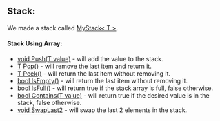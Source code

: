 ## Stack:
We made a stack called [MyStack< T >](https://github.com/Daniel-WORK-GH/teaching_data_structures/blob/master/teaching_data_structures/Stack/MyStack.cs). 


#### Stack Using Array: 
- [void Push(T value)](https://github.com/Daniel-WORK-GH/teaching_data_structures/blob/a7f4c9c6eef2c27b7a61a05b8faaf4cdacf092fc/teaching_data_structures/Stack/MyStack.cs#L12) -
  will add the value to the stack.
- [T Pop()](https://github.com/Daniel-WORK-GH/teaching_data_structures/blob/a7f4c9c6eef2c27b7a61a05b8faaf4cdacf092fc/teaching_data_structures/Stack/MyStack.cs#L18) -
  will remove the last item and return it.
- [T Peek()](https://github.com/Daniel-WORK-GH/teaching_data_structures/blob/a7f4c9c6eef2c27b7a61a05b8faaf4cdacf092fc/teaching_data_structures/Stack/MyStack.cs#L25) -
  will return the last item without removing it.
- [bool IsEmpty()](https://github.com/Daniel-WORK-GH/teaching_data_structures/blob/a7f4c9c6eef2c27b7a61a05b8faaf4cdacf092fc/teaching_data_structures/Stack/MyStack.cs#L25) -
  will return the last item without removing it.
- [bool IsFull()](https://github.com/Daniel-WORK-GH/teaching_data_structures/blob/a7f4c9c6eef2c27b7a61a05b8faaf4cdacf092fc/teaching_data_structures/Stack/MyStack.cs#L35) -
  will return true if the stack array is full, false otherwise.
- [bool Contains(T value)](https://github.com/Daniel-WORK-GH/teaching_data_structures/blob/a7f4c9c6eef2c27b7a61a05b8faaf4cdacf092fc/teaching_data_structures/Stack/MyStack.cs#L40) -
  will return true if the desired value is in the stack, false otherwise.
- [void SwapLast2](https://github.com/Daniel-WORK-GH/teaching_data_structures/blob/a7f4c9c6eef2c27b7a61a05b8faaf4cdacf092fc/teaching_data_structures/Stack/MyStack.cs#L51) -
  will swap the last 2 elements in the stack.
